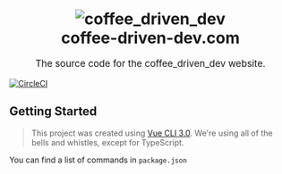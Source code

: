 <h1 align="center">
	<img alt="coffee_driven_dev" src="https://placehold.it/200" />
	<br>
	coffee-driven-dev.com
	<br>
</h1>
<p align="center" style="font-size: 1.2em;">
	The source code for the coffee_driven_dev website.
</p>

[![CircleCI](https://circleci.com/gh/coffee-driven-dev/coffee-driven-dev.com.svg?style=svg)](https://circleci.com/gh/coffee-driven-dev/coffee-driven-dev.com)

## Getting Started

> This project was created using [Vue CLI 3.0](https://github.com/vuejs/vue-cli). We're using all of the bells and whistles, except for TypeScript.

You can find a list of commands in `package.json`